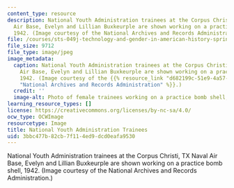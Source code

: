 ```yaml
---
content_type: resource
description: National Youth Administration trainees at the Corpus Christi, TX Naval
  Air Base, Evelyn and Lillian Buxkeurple are shown working on a practice bomb shell,
  1942. (Image courtesy of the National Archives and Records Administration.)
file: /courses/sts-049j-technology-and-gender-in-american-history-spring-2004/3bbc477b82cb7f114ed9dcd0eafa9530_sts-049js04-th.jpg
file_size: 9712
file_type: image/jpeg
image_metadata:
  caption: National Youth Administration trainees at the Corpus Christi, TX Naval
    Air Base, Evelyn and Lillian Buxkeurple are shown working on a practice bomb shell,
    1942. (Image courtesy of the {{% resource_link "d682199c-51e9-4a57-967c-c05d25ee7e9c"
    "National Archives and Records Administration" %}}.)
  credit: ''
  image-alt: Photo of female trainees working on a practice bomb shell, 1942.
learning_resource_types: []
license: https://creativecommons.org/licenses/by-nc-sa/4.0/
ocw_type: OCWImage
resourcetype: Image
title: National Youth Administration Trainees
uid: 3bbc477b-82cb-7f11-4ed9-dcd0eafa9530
---
```

National Youth Administration trainees at the Corpus Christi, TX Naval Air Base, Evelyn and Lillian Buxkeurple are shown working on a practice bomb shell, 1942. (Image courtesy of the National Archives and Records Administration.)